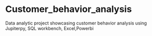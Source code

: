 # Customer_behavior_analysis
Data analytic project showcasing customer behavior analysis using Jupiterpy, SQL workbench, Excel,Powerbi
